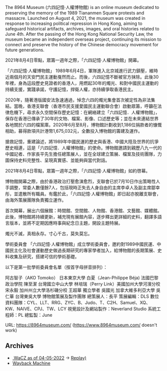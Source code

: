
The 8964 Museum (六四記憶‧人權博物館) is an online museum dedicated to preserving the memory of the 1989 Tiananmen Square protests and massacre. Launched on August 4, 2021, the museum was created in response to increasing political repression in Hong Kong, aiming to safeguard historical artifacts, archives, images, and oral histories related to June 4th. After the passing of the Hong Kong National Security Law, the museum became an independent overseas project, continuing its mission to connect and preserve the history of the Chinese democracy movement for future generations.

2021年8月4日零點，眾籌一週年之際，「六四記憶‧人權博物館」開幕。

 「六四記憶‧人權博物館」
1989年6月4日，軍隊進入北京城進行武力鎮壓，維時近兩個月的天安門民主運動戛然而止。而後，六四記憶不斷被官方抹除。此後30年裡，身為這段歷史見證者的香港人，用燃起30年的燭光、和對中國民主運動的持續支援，實踐承諾，守護記憶，捍衛人權，亦持續爭取香港民主。

2020年，隨著港版國安法急速通過，悼念六四的燭光集會首次被定性為非法集結。當晚，香港支聯會（香港市民支援愛國民主運動聯合會）啟動眾籌，呼籲在法律危機下，尋求永久空間保存歷史記憶：在網絡建立「六四記憶．人權博物館」，保存在香港已傳承了30年的文物、檔案、影像、口述歷史等；並在未來連結世界各地關於六四的檔案庫。2020年6月至8月，博物館計劃收到1,186位捐款者的慷慨相助，募得款項共計港幣1,675,032元，全數投入博物館的籌建及運作。

搶救記憶，重建論述，將1989年中國民運的歷史與香港、中國大陸及世界的抗爭歷史相連，這是「六四記憶．人權博物館」的使命。博物館邀請到親歷八九一代的中國記者、作家長平先生擔任總策展人，並在全球建立策展、檔案及技術團隊，力圖保持史料完整性、呈現真實感、並能夠與當代對話。

2021年8月4日零點，眾籌一週年之際，「六四記憶‧人權博物館」如約啓幕。

博物館開幕之際，由於香港政治打壓愈演愈烈，支聯會已於7月10日作出策略性人手調整，常委人數僅餘7人，包括現時正失去人身自由的主席李卓人及副主席鄒幸彤，並遣散所有職員。有鑑於此，「六四記憶·人權博物館」即日起亦脫離支聯會，由海外策展團隊負責獨立運作。

首次開幕，展出六個展館：時間館、空間館、人物館、香港館、文藝館、媒體館。此後，博物館將持續更新，補充現有展館內容，逐步釋出更詳細的史料，翻譯多語言版本，並將不定期因應時事與紀念日主題，開設主題特展。

燭光不滅，真相永存。寸心千古，莫失莫忘。

學術委員會
「六四記憶‧人權博物館」成立學術委員會，邀約對1989中國民運、中國民主化及社會運動歷史做過長期研究的專家學者加入，給博物館的長期策展、史料收集及研究，搭建可信的學術基礎。

以下是第一批學術委員會名單（按首字母拼音排列）：

阿古智子（AKO Tomoko） 日本東京大學
白夏（Jean-Philippe Béja) 法國巴黎政治學院
陳至潔 台灣國立中山大學
林培瑞（Perry Link）美國加州大學河濱分校
宋永毅 加州州立大學洛杉磯分校
王超華 獨立學者
吳國光 加拿大維多利亞大學
吳仁華 台灣東吳大學
博物館策展及製作團隊
總策展人：長平
策展編輯：DLS
數位資料團隊：CYL、LLT、RRG、ZYC、B、Judo、T、C2H、Samuel、XQ、KW、NAIVE、CPJ、TW、LCY
視覺設計及網站製作：Neverland Studio
系統工程師：PL
總監製：June

URL: https://8964museum.com/ (https://www.8964museum.com/ doesn't work)

## Archives

- [.WaCZ as of 04-05-2022](https://bafybeiaosxoqskh4oueocv5zyv6dilabqwnidwjmsbeqrvhjvjk7mjrl54.ipfs.dweb.link/fixtures/8964museum-05_04_2022.wacz) -> [Replay)](https://replayweb.page/?source=https%3A%2F%2Fstorage.googleapis.com%2Fweb-archive-storage-sage-striker-294302%2Farchives%2F8964museum-05_04_2022.wacz#view=pages&url=https%3A%2F%2F8964museum.com%2F&ts=20220504141122)
- [Wayback Machine](https://web.archive.org/web/*/http://8964museum.com/)